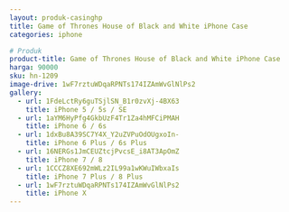 ```yaml
---
layout: produk-casinghp
title: Game of Thrones House of Black and White iPhone Case
categories: iphone

# Produk
product-title: Game of Thrones House of Black and White iPhone Case
harga: 90000
sku: hn-1209
image-drive: 1wF7rztuWDqaRPNTs174IZAmWvGlNlPs2
gallery:
  - url: 1FdeLctRy6guTSjlSN_B1r0zvXj-4BX63
    title: iPhone 5 / 5s / SE
  - url: 1aYM6HyPfg4GkbUzF4Tr1Za4hMFCiPMAH
    title: iPhone 6 / 6s
  - url: 1dxBu8A39SC7Y4X_Y2uZVPuOdOUgxoIn-
    title: iPhone 6 Plus / 6s Plus
  - url: 16NERGs1JmCEUZtcjPvcsE_i8AT3ApOmZ
    title: iPhone 7 / 8
  - url: 1CCCZ8XE692mWLz2IL99a1wKWuIWbxaIs
    title: iPhone 7 Plus / 8 Plus
  - url: 1wF7rztuWDqaRPNTs174IZAmWvGlNlPs2
    title: iPhone X
---
```


